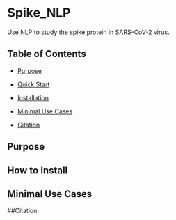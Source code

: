 # Spike_NLP
Use NLP to study the spike protein in SARS-CoV-2 virus.

## Table of Contents
* [Purpose](https://github.com/hubin-keio/Spike_NLP?tab=readme-ov-file#purpose)

* [Quick Start](https://github.com/hubin-keio/Spike_NLP?tab=readme-ov-file#quick-start)

* [Installation](https://github.com/hubin-keio/Spike_NLP?tab=readme-ov-file#how-to-install)

* [Minimal Use Cases](https://github.com/hubin-keio/Spike_NLP?tab=readme-ov-file#minimal-use-cases)

* [Citation](https://github.com/hubin-keio/Spike_NLP?tab=readme-ov-file#citation)

## Purpose

## How to Install

## Minimal Use Cases

##Citation
